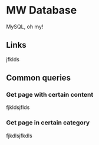 # MW Database
MySQL, oh my!

## Links
jfklds

## Common queries
### Get page with certain content
fjkldsjflds

### Get page in certain category
fjkdlsjfkdls